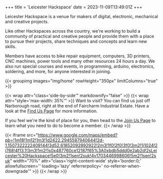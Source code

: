+++
title = 'Leicester Hackspace'
date = 2023-11-09T13:49:01Z
+++

Leicester Hackspace is a venue for makers of digital, electronic, mechanical and creative projects.

Like other Hackspaces across the country, we're working to build a community of practical and creative people and
provide them with a place to pursue their projects, share techniques and concepts and learn new skills.

Members have access to bike repair equipment, computers, 3D printers, CNC machines, power tools and many other
resources 24 hours a day. We also run special courses and events, in programming, arduino, electronics, soldering, and
more, for anyone interested in joining.

{{< groupimg images="img/home" rowHeight="350px" limitColumns="true" >}}

{{< wrap attr="class='side-by-side'" markdownify="false" >}}
{{< wrap attr="style='max-width: 35%'" >}}
Want to visit? You can find us just off Narborough road, right at the end of Faircharm Industrial Estate. Have a look at
the [Find Us Page](/find-us) for more information.

If you feel we're the kind of place for you, then head to the [Join Us Page](/join-us) to learn what you need to do to
become a member.
{{< /wrap >}}
<!-- markdownlint-disable-next-line -->
{{< iframe src="https://www.google.com/maps/embed?pb=!1m18!1m12!1m3!1d2422.2945587940644!2d-1.1507322222409144!3d52.61852092892922!2m3!1f0!2f0!3f0!3m2!1i1024!2i768!4f13.1!3m3!1m2!1s0x487760ce12187f65%3A0xbdb5ddd0e2ab2d!2sLeicester%20Hackspace!5e0!3m2!1sen!2suk!4v1703446998606!5m2!1sen!2suk" width="70%" attr="class='right-content-wide' style='border:0;' allowfullscreen='' loading='lazy' referrerpolicy=' no-referrer-when-downgrade'" >}}
{{< /wrap >}}
